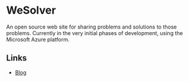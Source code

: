 WeSolver
========

An open source web site for sharing problems and solutions to those problems.
Currently in the very initial phases of development, using the Microsoft Azure
platform.

Links
-----
* [Blog](http://quicksolver.blogspot.com/)

